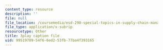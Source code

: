 ```yaml
---
content_type: resource
description: ''
file: null
file_location: /coursemedia/esd-290-special-topics-in-supply-chain-management-spring-2005/9951970954f66ed253fb77ba4f393165_djrhQK-dBx0.srt
file_type: application/x-subrip
resourcetype: Other
title: 3play caption file
uid: 99519709-54f6-6ed2-53fb-77ba4f393165
---
```

